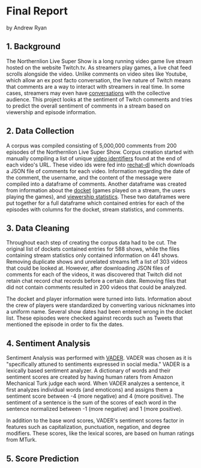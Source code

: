# Final Report 

by Andrew Ryan

## 1. Background 

The Northernlion Live Super Show is a long running video game live stream hosted on the website Twitch.tv. As streamers play games, a live chat feed scrolls alongside the video. Unlike comments on video sites like Youtube, which allow an ex post facto conversation, the live nature of Twitch means that comments are a way to interact with streamers in real time. In some cases, streamers may even have [conversations](https://clips.twitch.tv/StormyVainEelCurseLit) with the collective audience. This project looks at the sentiment of Twitch comments and tries to predict the overall sentiment of comments in a stream based on viewership and episode information.

## 2. Data Collection 

A corpus was compiled consisting of 5,000,000 comments from 200 episodes of the Northernlion Live Super Show. Corpus creation started with manually compiling a list of unique [video identifiers](Pipeline/VOD_ID_full.txt) found at the end of each video's URL. These video ids were fed into [rechat-dl](https://github.com/KunaiFire/rechat-dl) which downloads a JSON file of comments for each video. Information regarding the date of the comment, the username, and the content of the message were compiled into a dataframe of comments. Another dataframe was created from information about the [docket](http://twoandahalfscums.blogspot.co.uk/p/nlss.html) (games played on a stream, the users playing the games), and [viewership statistics](sullygnome.com/channel/Northernlion). These two dataframes were put together for a full dataframe which contained entries for each of the episodes with columns for the docket, stream statistics, and comments.

## 3. Data Cleaning 

Throughout each step of creating the corpus data had to be cut. The original list of dockets contained entries for 588 shows, while the files containing stream statistics only contained information on 441 shows. Removing duplicate shows and unrelated streams left a list of 303 videos that could be looked at. However, after downloading JSON files of comments for each of the videos, it was discovered that Twitch did not retain chat record chat records before a certain date. Removing files that did not contain comments resulted in 200 videos that could be analyzed.

The docket and player information were turned into lists. Information about the crew of players were standardized by converting various nicknames into a uniform name. Several show dates had been entered wrong in the docket list. These episodes were checked against records such as Tweets that mentioned the episode in order to fix the dates.

## 4. Sentiment Analysis 

Sentiment Analysis was performed with [VADER](https://github.com/cjhutto/vaderSentiment). VADER was chosen as it is "specifically attuned to sentiments expressed in social media." VADER is a lexically based sentiment analyzer. A dictionary of words and their sentiment scores are created by having human raters from Amazon Mechanical Turk judge each word. When VADER analyzes a sentence, it first analyzes individual words (and emoticons) and assigns them a sentiment score between -4 (more negative) and 4 (more positive). The sentiment of a sentence is the sum of the scores of each word in the sentence normalized between -1 (more negative) and 1 (more positive).

In addition to the base word scores, VADER's sentiment scores factor in features such as capitalization, punctuation, negation, and degree modifiers. These scores, like the lexical scores, are based on human ratings from MTurk.

## 5. Score Prediction 

